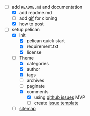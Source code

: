 - [ ] add `README.md` and documentation
    - [x] add readme.md
    - [ ] add [gif](https://github.com/barryclark/jekyll-now/blob/master/images/jekyll-now-theme-screenshot.jpg) for cloning
    - [x] how to post
- [ ] setup pelican 
    - [x] init
        - [x] pelican quick start
        - [x] requirement.txt 
        - [x] license
    - [ ] Theme
        - [x] categories
        - [x] author
        - [x] tags
        - [ ] archives
        - [ ] paginate 
        - [x] comments
            - [x] using [github issues](https://github.com/izuzak/izuzak.github.com/blob/master/_posts/2011-02-18-github-hosted-comments-for-github-hosted-blogs.markdown) MVP
            - [ ] create [issue template](https://docs.github.com/en/github/building-a-strong-community/manually-creating-a-single-issue-template-for-your-repository)
    - [ ] [sitemap](https://github.com/pelican-plugins/sitemap)
